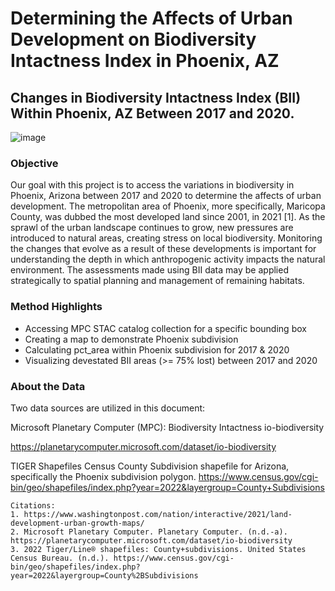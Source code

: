 # Determining the Affects of Urban Development on Biodiversity Intactness Index in Phoenix, AZ
## Changes in Biodiversity Intactness Index (BII) Within Phoenix, AZ Between 2017 and 2020.
![image](https://github.com/saingersoll/BII-Phoenix/assets/141206781/b4690f6d-2aa8-4a0d-8879-d7568233b62b)


### Objective

Our goal with this project is to access the variations in biodiversity in Phoenix, Arizona between 2017 and 2020 to determine the affects of urban development. The metropolitan area of Phoenix, more specifically, Maricopa County, was dubbed the most developed land since 2001, in 2021 [1]. As the sprawl of the urban landscape continues to grow, new pressures are introduced to natural areas, creating stress on local biodiversity. Monitoring the changes that evolve as a result of these developments is important for understanding the depth in which anthropogenic activity impacts the natural environment. The assessments made using BII data may be applied strategically to spatial planning and management of remaining habitats.

### Method Highlights

- Accessing MPC STAC catalog collection for a specific bounding box
- Creating a map to demonstrate Phoenix subdivision
- Calculating pct_area within Phoenix subdivision for 2017 & 2020
- Visualizing devestated BII areas (>= 75% lost) between 2017 and 2020

### About the Data

Two data sources are utilized in this document:

Microsoft Planetary Computer (MPC): Biodiversity Intactness
io-biodiversity

https://planetarycomputer.microsoft.com/dataset/io-biodiversity

TIGER Shapefiles Census County Subdivision shapefile for Arizona, specifically the Phoenix subdivision polygon.
https://www.census.gov/cgi-bin/geo/shapefiles/index.php?year=2022&layergroup=County+Subdivisions

```
Citations:
1. https://www.washingtonpost.com/nation/interactive/2021/land-development-urban-growth-maps/
2. Microsoft Planetary Computer. Planetary Computer. (n.d.-a). https://planetarycomputer.microsoft.com/dataset/io-biodiversity
3. 2022 Tiger/Line® shapefiles: County+subdivisions. United States Census Bureau. (n.d.). https://www.census.gov/cgi-bin/geo/shapefiles/index.php?year=2022&layergroup=County%2BSubdivisions
``` 

